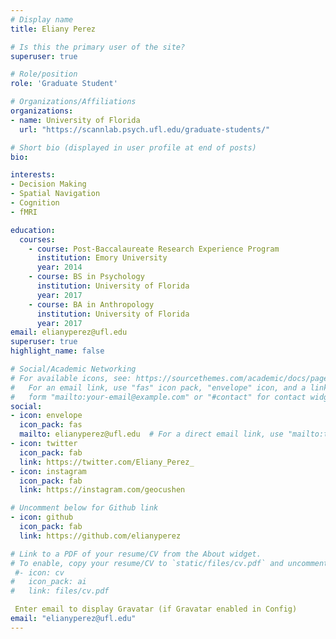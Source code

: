 ```yaml
---
# Display name
title: Eliany Perez

# Is this the primary user of the site?
superuser: true

# Role/position
role: 'Graduate Student'

# Organizations/Affiliations
organizations:
- name: University of Florida
  url: "https://scannlab.psych.ufl.edu/graduate-students/"

# Short bio (displayed in user profile at end of posts)
bio:

interests:
- Decision Making
- Spatial Navigation
- Cognition
- fMRI

education:
  courses:
    - course: Post-Baccalaureate Research Experience Program
      institution: Emory University
      year: 2014
    - course: BS in Psychology
      institution: University of Florida
      year: 2017
    - course: BA in Anthropology
      institution: University of Florida
      year: 2017
email: elianyperez@ufl.edu
superuser: true
highlight_name: false

# Social/Academic Networking
# For available icons, see: https://sourcethemes.com/academic/docs/page-builder/#icons
#   For an email link, use "fas" icon pack, "envelope" icon, and a link in the
#   form "mailto:your-email@example.com" or "#contact" for contact widget.
social:
- icon: envelope
  icon_pack: fas
  mailto: elianyperez@ufl.edu  # For a direct email link, use "mailto:test@example.org".
- icon: twitter
  icon_pack: fab
  link: https://twitter.com/Eliany_Perez_
- icon: instagram
  icon_pack: fab
  link: https://instagram.com/geocushen

# Uncomment below for Github link
- icon: github
  icon_pack: fab
  link: https://github.com/elianyperez

# Link to a PDF of your resume/CV from the About widget.
# To enable, copy your resume/CV to `static/files/cv.pdf` and uncomment the lines below.
 #- icon: cv
#   icon_pack: ai
#   link: files/cv.pdf

 Enter email to display Gravatar (if Gravatar enabled in Config)
email: "elianyperez@ufl.edu"
---
```

